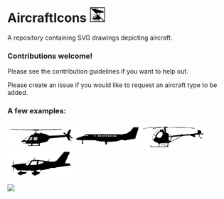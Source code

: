 # AircraftIcons <img src="./icon.svg" width="35">

A repository containing SVG drawings depicting aircraft.


### Contributions welcome!
Please see the contribution guidelines if you want to help out.

Please create an issue if you would like to request an aircraft type to be added.

### A few examples:
<img src="../rotorcraft/B06.svg" width="150"><img src="../fixed-wing/JS41.svg" width="150"><img src="../rotorcraft/H269.svg" width="150"><img src="../fixed-wing/TOBA.svg" width="150">

<img src="https://licensebuttons.net/l/by-nc-sa/4.0/88x31.png" height="25">
